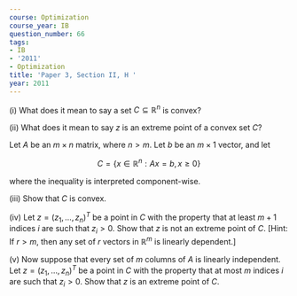 ```yaml
---
course: Optimization
course_year: IB
question_number: 66
tags:
- IB
- '2011'
- Optimization
title: 'Paper 3, Section II, H '
year: 2011
---
```




(i) What does it mean to say a set $C \subseteq \mathbb{R}^{n}$ is convex?

(ii) What does it mean to say $z$ is an extreme point of a convex set $C ?$

Let $A$ be an $m \times n$ matrix, where $n>m$. Let $b$ be an $m \times 1$ vector, and let

$$C=\left\{x \in \mathbb{R}^{n}: A x=b, x \geqslant 0\right\}$$

where the inequality is interpreted component-wise.

(iii) Show that $C$ is convex.

(iv) Let $z=\left(z_{1}, \ldots, z_{n}\right)^{T}$ be a point in $C$ with the property that at least $m+1$ indices $i$ are such that $z_{i}>0$. Show that $z$ is not an extreme point of $C$. [Hint: If $r>m$, then any set of $r$ vectors in $\mathbb{R}^{m}$ is linearly dependent.]

(v) Now suppose that every set of $m$ columns of $A$ is linearly independent. Let $z=\left(z_{1}, \ldots, z_{n}\right)^{T}$ be a point in $C$ with the property that at most $m$ indices $i$ are such that $z_{i}>0$. Show that $z$ is an extreme point of $C$.